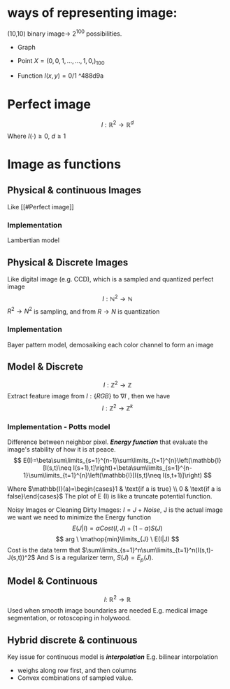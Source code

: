 # ways of representing image:
(10,10) binary image-> $2^{100}$ possibilities.
- Graph 

- Point
$X= (0,0,1,...,..., 1,0,) _{100}$

- Function
$I(x,y)=0/1$ ^488d9a

# Perfect image 

$$ I:\mathbb{R}^{2} \rightarrow \mathbb{R}^d$$
Where $I(\cdot) \geq 0, \ d\geq 1$

# Image as functions

## Physical & continuous Images
Like [[#Perfect image]]
### Implementation
Lambertian model

## Physical & Discrete Images
Like digital image (e.g. CCD), which is a sampled and quantized perfect image 
$$
I:\mathbb{N}^{2}\rightarrow \mathbb{N}
$$
 $R^2 \rightarrow N^2$ is sampling, and from $R \rightarrow N$ is quantization
### Implementation
Bayer pattern model, demosaiking each color channel to form an image
## Model & Discrete
$$
I:\mathbb{Z}^{2}\rightarrow \mathbb{Z}
$$
Extract feature image from $I:\{RGB\}$ to $\nabla I$ , then we have
$$
I:\mathbb{Z}^{2}\rightarrow \mathbb{Z}^k
$$
### Implementation - Potts model
Difference between neighbor pixel.
***Energy function*** that evaluate the image's stability of how it is at peace.
$$
E(I)=\beta\sum\limits_{s=1}^{n-1}\sum\limits_{t=1}^{n}\left(\mathbb{I}[I(s,t)\neq I(s+1),t]\right)+\beta\sum\limits_{s=1}^{n-1}\sum\limits_{t=1}^{n}\left(\mathbb{I}[I(s,t)\neq I(s,t+1)]\right)
$$

Where $\mathbb{I}(a)=\begin{cases}1 & \text{if a  is true} \\ 0 & \text{if a  is false}\end{cases}$
The plot of E (I) is like a truncate potential function.

Noisy Images or Cleaning Dirty Images:
$I=J+Noise$, J is the actual image we want
we need to minimize the Energy function
$$
E(J|I)=\alpha Cost(I,J)+(1-\alpha)S(J)
$$
$$
arg \ \mathop{min}\limits_{J} \ E(I|J)
$$
Cost is the data term that $\sum\limits_{s=1}^n\sum\limits_{t=1}^n(I(s,t)-J(s,t))^2$ 
And S is a regularizer term, $S(J)=E_p(J)$.

## Model & Continuous
$$
I: \ \mathbb{R}^2 \rightarrow \mathbb{R}
$$
Used when smooth image boundaries are needed
E.g. medical image segmentation, or rotoscoping in holywood.

## Hybrid discrete & continuous 

Key issue for continuous model is ***interpolation*** 
E.g. bilinear interpolation
- weighs along row first, and then columns
- Convex combinations of sampled value. 

